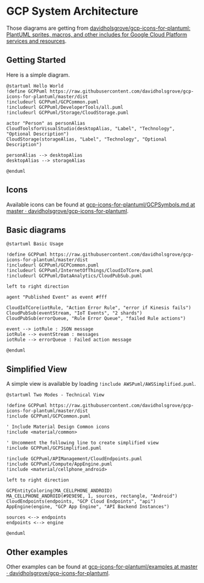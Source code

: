 # GCP System Architecture

Those diagrams are getting from [davidholsgrove/gcp-icons-for-plantuml: PlantUML sprites, macros, and other includes for Google Cloud Platform services and resources](https://github.com/davidholsgrove/gcp-icons-for-plantuml).

## Getting Started

Here is a simple diagram. 

```plantuml
@startuml Hello World
!define GCPPuml https://raw.githubusercontent.com/davidholsgrove/gcp-icons-for-plantuml/master/dist
!includeurl GCPPuml/GCPCommon.puml
!includeurl GCPPuml/DeveloperTools/all.puml
!includeurl GCPPuml/Storage/CloudStorage.puml

actor "Person" as personAlias
CloudToolsforVisualStudio(desktopAlias, "Label", "Technology", "Optional Description")
CloudStorage(storageAlias, "Label", "Technology", "Optional Description")

personAlias --> desktopAlias
desktopAlias --> storageAlias

@enduml
```

## Icons

Available icons can be found at [gcp-icons-for-plantuml/GCPSymbols.md at master · davidholsgrove/gcp-icons-for-plantuml](https://github.com/davidholsgrove/gcp-icons-for-plantuml/blob/master/GCPSymbols.md).

## Basic diagrams

```plantuml
@startuml Basic Usage

!define GCPPuml https://raw.githubusercontent.com/davidholsgrove/gcp-icons-for-plantuml/master/dist
!includeurl GCPPuml/GCPCommon.puml
!includeurl GCPPuml/InternetOfThings/CloudIoTCore.puml
!includeurl GCPPuml/DataAnalytics/CloudPubSub.puml

left to right direction

agent "Published Event" as event #fff

CloudIoTCore(iotRule, "Action Error Rule", "error if Kinesis fails")
CloudPubSub(eventStream, "IoT Events", "2 shards")
CloudPubSub(errorQueue, "Rule Error Queue", "failed Rule actions")

event --> iotRule : JSON message
iotRule --> eventStream : messages
iotRule --> errorQueue : Failed action message

@enduml
```

## Simplified View

A simple view is available by loading `!include AWSPuml/AWSSimplified.puml`.

```plantuml
@startuml Two Modes - Technical View

!define GCPPuml https://raw.githubusercontent.com/davidholsgrove/gcp-icons-for-plantuml/master/dist
!include GCPPuml/GCPCommon.puml

' Include Material Design Common icons
!include <material/common>

' Uncomment the following line to create simplified view
!include GCPPuml/GCPSimplified.puml

!include GCPPuml/APIManagement/CloudEndpoints.puml
!include GCPPuml/Compute/AppEngine.puml
!include <material/cellphone_android>

left to right direction

GCPEntityColoring(MA_CELLPHONE_ANDROID)
MA_CELLPHONE_ANDROID(#9E9E9E, 1, sources, rectangle, "Android")
CloudEndpoints(endpoints, "GCP Cloud Endpoints", "api")
AppEngine(engine, "GCP App Engine", "API Backend Instances")

sources <--> endpoints
endpoints <--> engine

@enduml
```

## Other examples

Other examples can be found at [gcp-icons-for-plantuml/examples at master · davidholsgrove/gcp-icons-for-plantuml](https://github.com/davidholsgrove/gcp-icons-for-plantuml/tree/master/examples).

